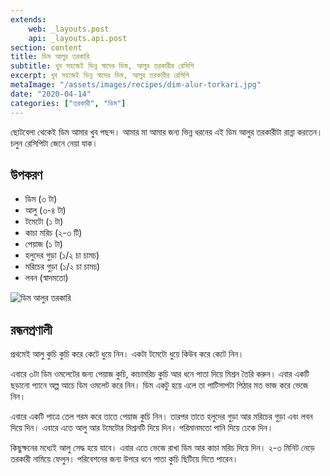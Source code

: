 ```yaml
---
extends:
    web: _layouts.post
    api: _layouts.api.post
section: content
title: ডিম আলুর তরকারি
subtitle: খুব সহজেই ভিন্ন স্বাদের ডিম, আলুর তরকারীর রেসিপি
excerpt: খুব সহজেই ভিন্ন স্বাদের ডিম, আলুর তরকারীর রেসিপি
metaImage: "/assets/images/recipes/dim-alur-torkari.jpg"
date: "2020-04-14"
categories: ["তরকারী", "ডিম"]
---
```


ছোটবেলা থেকেই ডিম আমার খুব পছন্দ। আমার মা আমার জন্য ভিন্ন ধরনের এই ডিম আলুর তরকারীটা রান্না করতেন।
চলুন রেসিপিটা জেনে নেয়া যাক।

## উপকরণ

- ডিম (৩ টা)
- আলু (৩-৪ টা)
- টমেটো (১ টা)
- কাচা মরিচ (২-৩ টি)
- পেয়াজ (১ টা)
- হলুদের গুড়া (১/২ চা চামচ)
- মরিচের গুড়া (১/২ চা চামচ)
- লবন (স্বাদমতো)

![ডিম আলুর তরকারি](/assets/images/recipes/dim-alur-torkari.jpg)

## রন্ধনপ্রণালী

প্রথমেই আলু কুচি কুচি করে কেটে ধুয়ে নিন। একটা টমেটো ধুয়ে কিউব করে কেটে নিন।

এবারে ৩টা ডিম ওমলেটের জন্য পেয়াজ কুচি, কাচামরিচ কুচি আর ধনে পাতা দিয়ে মিশ্রন তৈরি করুন। এবার একটি
ছড়ানো প্যানে অল্প আচে ডিম ওমলেট করে নিন। ডিম একটু হয়ে এলে তা পাটিসাপটা পিঠার মত ভাজ করে ভেজে
নিন।

এবারে একটি পাত্রে তেল গরম করে তাতে পেয়াজ কুচি নিন। তারপর তাতে হলুদের গুড়া আর মরিচের গুড়া এবং লবন
দিয়ে দিন। এবারে এতে আলু আর টমেটোর মিশ্রনটি দিয়ে দিন। পরিমানমতো পানি দিয়ে ঢেকে দিন।

কিছুক্ষনের মধ্যেই আলু সেদ্ধ হয়ে যাবে। এবার এতে ভেজে রাখা ডিম আর কাচা মরিচ দিয়ে দিন। ২-৩ মিনিট নেড়ে
তরকারী নামিয়ে ফেলুন। পরিবেশনের জন্য উপরে ধনে পাতা কুচি ছিটিয়ে দিতে পারেন।
